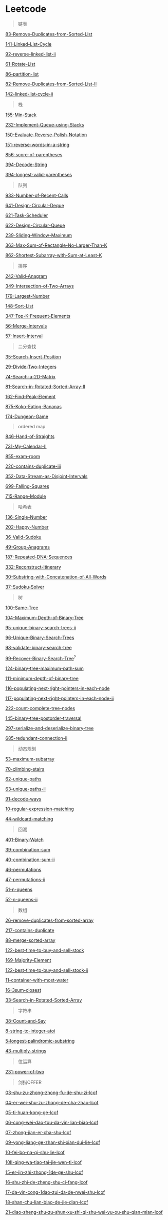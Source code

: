 # Leetcode

> 链表

[83-Remove-Duplicates-from-Sorted-List](/linked_list/83-Remove-Duplicates-from-Sorted-List.md)

[141-Linked-List-Cycle](/linked_list/141-Linked-List-Cycle.md)

[92-reverse-linked-list-ii](/linked_list/92-reverse-linked-list-ii.md)

[61-Rotate-List](/linked_list/61-Rotate-List.md)

[86-partition-list](/linked_list/86-partition-list.md)

[82-Remove-Duplicates-from-Sorted-List-II](/linked_list/82-Remove-Duplicates-from-Sorted-List-II.md)

[142-linked-list-cycle-ii](/linked_list/142-linked-list-cycle-ii.md)

> 栈

[155-Min-Stack](/stack/155-Min-Stack.md)

[232-Implement-Queue-using-Stacks](/stack/232-Implement-Queue-using-Stacks.md)

[150-Evaluate-Reverse-Polish-Notation](/stack/150-Evaluate-Reverse-Polish-Notation.md)

[151-reverse-words-in-a-string](/stack/151-reverse-words-in-a-string.md)

[856-score-of-parentheses](/stack/856-score-of-parentheses.md)

[394-Decode-String](/stack/394-Decode-String.md)

[394-longest-valid-parentheses](/stack/394-longest-valid-parentheses.md)

> 队列

[933-Number-of-Recent-Calls](/queue/933-Number-of-Recent-Calls.md)

[641-Design-Circular-Deque](/queue/641-Design-Circular-Deque.md)

[621-Task-Scheduler](/queue/621-Task-Scheduler.md)

[622-Design-Circular-Queue](/queue/622-Design-Circular-Queue.md)

[239-Sliding-Window-Maximum](/queue/239-Sliding-Window-Maximum.md)

[363-Max-Sum-of-Rectangle-No-Larger-Than-K](/queue/363-Max-Sum-of-Rectangle-No-Larger-Than-K.md)

[862-Shortest-Subarray-with-Sum-at-Least-K](/queue/862-Shortest-Subarray-with-Sum-at-Least-K.md)

> 排序

[242-Valid-Anagram](/sort/242-Valid-Anagram.md)

[349-Intersection-of-Two-Arrays](/sort/349-Intersection-of-Two-Arrays.md)

[179-Largest-Number](/sort/179-Largest-Number.md)

[148-Sort-List](/sort/148-Sort-List.md)

[347-Top-K-Frequent-Elements](/sort/347-Top-K-Frequent-Elements.md)

[56-Merge-Intervals](/sort/56-Merge-Intervals.md)

[57-Insert-Interval](/sort/57-Insert-Interval.md)

> 二分查找

[35-Search-Insert-Position](/binary_search/35-Search-Insert-Position.md)

[29-Divide-Two-Integers](/binary_search/29-Divide-Two-Integers.md)

[74-Search-a-2D-Matrix](/binary_search/74-Search-a-2D-Matrix.md)

[81-Search-in-Rotated-Sorted-Array-II](/binary_search/81-Search-in-Rotated-Sorted-Array-II.md)

[162-Find-Peak-Element](/binary_search/162-Find-Peak-Element.md)

[875-Koko-Eating-Bananas](/binary_search/875-Koko-Eating-Bananas.md)

[174-Dungeon-Game](/binary_search/174-Dungeon-Game.md)

> ordered map

[846-Hand-of-Straights](/ordered_map/846-Hand-of-Straights.md)

[731-My-Calendar-II](/ordered_map/731-My-Calendar-II.md)

[855-exam-room](/ordered_map/855-exam-room.md)

[220-contains-duplicate-iii](/ordered_map/220-contains-duplicate-iii.md)

[352-Data-Stream-as-Disjoint-Intervals](/ordered_map/352-Data-Stream-as-Disjoint-Intervals.md)

[699-Falling-Squares](/ordered_map/699-Falling-Squares.md)

[715-Range-Module](/ordered_map/715-Range-Module.md)

> 哈希表

[136-Single-Number](/hash_table/136-Single-Number.md)

[202-Happy-Number](/hash_table/202-Happy-Number.md)

[36-Valid-Sudoku](/hash_table/36-Valid-Sudoku.md)

[49-Group-Anagrams](/hash_table/49-Group-Anagrams.md)

[187-Repeated-DNA-Sequences](/hash_table/187-Repeated-DNA-Sequences.md)

[332-Reconstruct-Itinerary](/hash_table/332-Reconstruct-Itinerary.md)

[30-Substring-with-Concatenation-of-All-Words](/hash_table/30-Substring-with-Concatenation-of-All-Words.md)

[37-Sudoku-Solver](/hash_table/37-Sudoku-Solver.md)

> 树

[100-Same-Tree](/tree/100-Same-Tree.md)

[104-Maximum-Depth-of-Binary-Tree](/tree/104-Maximum-Depth-of-Binary-Tree.md)

[95-unique-binary-search-trees-ii](/tree/95-unique-binary-search-trees-ii.md)

[96-Unique-Binary-Search-Trees](/tree/96-Unique-Binary-Search-Trees.md)

[98-validate-binary-search-tree](/tree/98-validate-binary-search-tree.md)

[99-Recover-Binary-Search-Tree](/tree/99-Recover-Binary-Search-Tree.md)<sup>?</sup>

[124-binary-tree-maximum-path-sum](/tree/124-binary-tree-maximum-path-sum.md)

[111-minimum-depth-of-binary-tree](/tree/111-minimum-depth-of-binary-tree.md)

[116-populating-next-right-pointers-in-each-node](/tree/116-populating-next-right-pointers-in-each-node.md)

[117-populating-next-right-pointers-in-each-node-ii](/tree/117-populating-next-right-pointers-in-each-node-ii.md)

[222-count-complete-tree-nodes](/tree/222-count-complete-tree-nodes.md)

[145-binary-tree-postorder-traversal](/tree/145-binary-tree-postorder-traversal.md)

[297-serialize-and-deserialize-binary-tree](/tree/297-serialize-and-deserialize-binary-tree.md)

[685-redundant-connection-ii](/tree/685-redundant-connection-ii.md)

> 动态规划

[53-maximum-subarray](/dynamic_programming/53-maximum-subarray.md)

[70-climbing-stairs](/dynamic_programming/70-climbing-stairs.md)

[62-unique-paths](/dynamic_programming/62-unique-paths.md)

[63-unique-paths-ii](/dynamic_programming/63-unique-paths-ii.md)

[91-decode-ways](/dynamic_programming/91-decode-ways.md)

[10-regular-expression-matching](/dynamic_programming/10-regular-expression-matching.md)

[44-wildcard-matching](/dynamic_programming/44-wildcard-matching.md)

> 回溯

[401-Binary-Watch](/backtracking/401-Binary-Watch.md)

[39-combination-sum](/backtracking/39-combination-sum.md)

[40-combination-sum-ii](/backtracking/40-combination-sum-ii.md)

[46-permutations](/backtracking/46-permutations.md)

[47-permutations-ii](/backtracking/47-permutations-ii.md)

[51-n-queens](/backtracking/51-n-queens.md)

[52-n-queens-ii](/backtracking/52-n-queens-ii.md)

> 数组

[26-remove-duplicates-from-sorted-array](/array/26-remove-duplicates-from-sorted-array.md)

[217-contains-duplicate](/array/217-contains-duplicate.md)

[88-merge-sorted-array](/array/88-merge-sorted-array.md)

[122-best-time-to-buy-and-sell-stock](/array/122-best-time-to-buy-and-sell-stock.md)

[169-Majority-Element](/array/169-Majority-Element.md)

[122-best-time-to-buy-and-sell-stock-ii](/array/122-best-time-to-buy-and-sell-stock-ii.md)

[11-container-with-most-water](/array/11-container-with-most-water.md)

[16-3sum-closest](/array/16-3sum-closest.md)

[33-Search-in-Rotated-Sorted-Array](/array/33-Search-in-Rotated-Sorted-Array.md)

> 字符串

[38-Count-and-Say](/string/38-Count-and-Say.md)

[8-string-to-integer-atoi](/string/8-string-to-integer-atoi.md)

[5-longest-palindromic-substring](/string/5-longest-palindromic-substring.md)

[43-multiply-strings](/string/43-multiply-strings.md)

> 位运算

[231-power-of-two](/bit/231-power-of-two.md)

> 剑指OFFER

[03-shu-zu-zhong-zhong-fu-de-shu-zi-lcof](/O/03-shu-zu-zhong-zhong-fu-de-shu-zi-lcof.md)

[04-er-wei-shu-zu-zhong-de-cha-zhao-lcof](/O/04-er-wei-shu-zu-zhong-de-cha-zhao-lcof.md)

[05-ti-huan-kong-ge-lcof](/O/05-ti-huan-kong-ge-lcof.md)

[06-cong-wei-dao-tou-da-yin-lian-biao-lcof](/O/06-cong-wei-dao-tou-da-yin-lian-biao-lcof.md)

[07-zhong-jian-er-cha-shu-lcof](/O/07-zhong-jian-er-cha-shu-lcof.md)

[09-yong-liang-ge-zhan-shi-xian-dui-lie-lcof](/O/09-yong-liang-ge-zhan-shi-xian-dui-lie-lcof.md)

[10-fei-bo-na-qi-shu-lie-lcof](/O/10-fei-bo-na-qi-shu-lie-lcof.md)

[10II-qing-wa-tiao-tai-jie-wen-ti-lcof](/O/10II-qing-wa-tiao-tai-jie-wen-ti-lcof.md)

[15-er-jin-zhi-zhong-1de-ge-shu-lcof](/O/15-er-jin-zhi-zhong-1de-ge-shu-lcof.md)

[16-shu-zhi-de-zheng-shu-ci-fang-lcof](/O/16-shu-zhi-de-zheng-shu-ci-fang-lcof.md)

[17-da-yin-cong-1dao-zui-da-de-nwei-shu-lcof](/O/17-da-yin-cong-1dao-zui-da-de-nwei-shu-lcof.md)

[18-shan-chu-lian-biao-de-jie-dian-lcof](/O/18-shan-chu-lian-biao-de-jie-dian-lcof.md)

[21-diao-zheng-shu-zu-shun-xu-shi-qi-shu-wei-yu-ou-shu-qian-mian-lcof](/O/21-diao-zheng-shu-zu-shun-xu-shi-qi-shu-wei-yu-ou-shu-qian-mian-lcof.md)